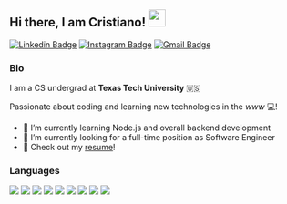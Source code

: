 ## Hi there, I am Cristiano! <img src="https://raw.githubusercontent.com/MartinHeinz/MartinHeinz/master/wave.gif" width="30px"> 

[![Linkedin Badge](https://img.shields.io/badge/-cristianocaon-blue?style=flat-square&logo=Linkedin&logoColor=white&link=https://www.linkedin.com/in/cristianocaon/)](https://www.linkedin.com/in/cristianocaon/)
[![Instagram Badge](https://img.shields.io/badge/-cristiano.caon-e4405f?style=flat-square&logo=Instagram&logoColor=white&link=https://www.instagram.com/cristiano.caon/)](https://www.instagram.com/cristiano.caon/)
[![Gmail Badge](https://img.shields.io/badge/-cristiano.e.caon@gmail.com-d14836?style=flat-square&logo=Gmail&logoColor=white&link=mailto:cristiano.e.caon@gmail.com)](mailto:cristiano.e.caon@gmail.com)

### Bio

I am a CS undergrad at **Texas Tech University** :us:

Passionate about coding and learning new technologies in the *www* :computer:! 

- 🌱 I’m currently learning Node.js and overall backend development
- 🔭 I’m currently looking for a full-time position as Software Engineer
- :scroll: Check out my <a href="https://www.linkedin.com/in/cristianocaon/detail/overlay-view/urn:li:fsd_profileTreasuryMedia:(ACoAACxkuJABulMg-s73fzWlFdARyA0eJuM496c,1605136307787)/">resume</a>!

### Languages

<img src="https://img.icons8.com/color/48/000000/python.png"/>
<img src="https://img.icons8.com/color/48/000000/javascript.png"/>
<img src="https://img.icons8.com/color/32/000000/nodejs.png"/>
<img src="https://img.icons8.com/color/48/000000/java-coffee-cup-logo.png"/>
<img src="https://img.icons8.com/color/64/000000/html-5.png"/>
<img src="https://img.icons8.com/color/48/000000/css3.png"/>
<img src="https://img.icons8.com/color/48/000000/postgreesql.png"/>
<img src="https://img.icons8.com/color/48/000000/mongodb.png"/>
<img src="https://img.icons8.com/plasticine/100/000000/bash.png"/>
